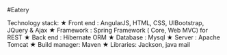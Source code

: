 #Eatery

Technology stack:
★ Front end : AngularJS, HTML, CSS, UIBootstrap, JQuery & Ajax
★ Framework : Spring Framework ( Core, Web MVC) for REST
★ Back end : Hibernate ORM
★ Database : Mysql
★ Server : Apache Tomcat
★ Build manager: Maven
★ Libraries: Jackson, java mail

